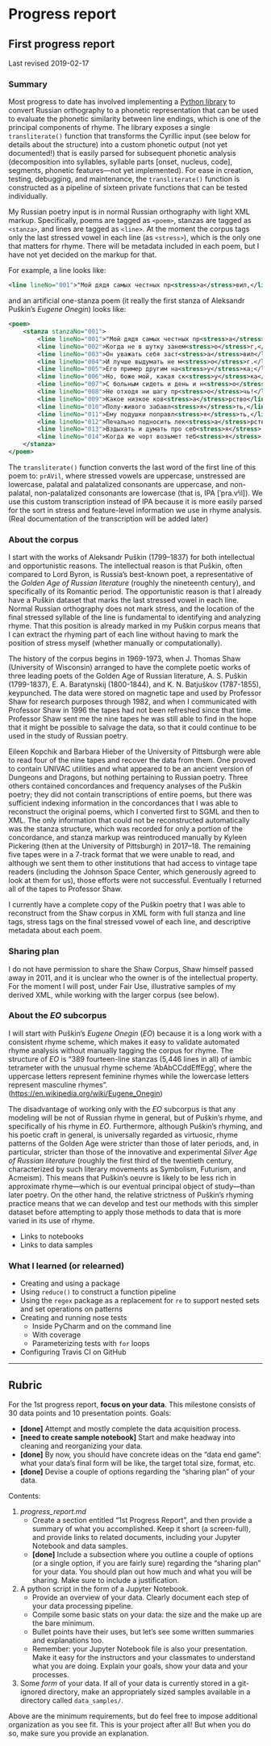 # Progress report

## First progress report

Last revised 2019-02-17

### Summary

Most progress to date has involved implementing a [Python library](cyr2phon/cyr2phon.py) to convert Russian orthography to a phonetic representation that can be used to evaluate the phonetic similarity between line endings, which is one of the principal components of rhyme. The library exposes a single `transliterate()` function that transforms the Cyrillic input (see below for details about the structure) into a custom phonetic output (not yet documented!) that is easily parsed for subsequent phonetic analysis (decomposition into syllables, syllable parts [onset, nucleus, code], segments, phonetic features—not yet implemented). For ease in creation, testing, debugging, and maintenance, the `transliterate()` function is constructed as a pipeline of sixteen private functions that can be tested individually.

My Russian poetry input is in normal Russian orthography with light XML
markup. Specifically, poems are tagged as `<poem>`, stanzas are tagged as `<stanza>`, and lines are tagged as `<line>`. At the moment the corpus tags only the last stressed vowel in each line (as `<stress>`), which is the only one that matters for rhyme. There will be metadata included in each poem, but I have not yet decided on the markup for that. 

For example, a line looks like:

```xml
<line lineNo="001">"Мой дядя самых честных пр<stress>а</stress>вил,</line>
```

and an artificial one-stanza poem (it really the first stanza of Aleksandr Puškin’s *Eugene Onegin*) looks like:

```xml
<poem>
    <stanza stanzaNo="001">
        <line lineNo="001">"Мой дядя самых честных пр<stress>а</stress>вил,</line>
        <line lineNo="002">Когда не в шутку занем<stress>о</stress>г,</line>
        <line lineNo="003">Он уважать себя заст<stress>а</stress>вил</line>
        <line lineNo="004">И лучше выдумать не м<stress>о</stress>г.</line>
        <line lineNo="005">Его пример другим на<stress>у</stress>ка;</line>
        <line lineNo="006">Но, боже мой, какая ск<stress>у</stress>ка</line>
        <line lineNo="007">С больным сидеть и день и н<stress>о</stress>чь,</line>
        <line lineNo="008">Не отходя ни шагу пр<stress>о</stress>чь!</line>
        <line lineNo="009">Какое низкое ков<stress>а</stress>рство</line>
        <line lineNo="010">Полу-живого забавл<stress>я</stress>ть,</line>
        <line lineNo="011">Ему подушки поправл<stress>я</stress>ть,</line>
        <line lineNo="012">Печально подносить лек<stress>а</stress>рство,</line>
        <line lineNo="013">Вздыхать и думать про себ<stress>я</stress>:</line>
        <line lineNo="014">Когда же чорт возьмет теб<stress>я</stress>!"</line>
    </stanza>
</poem>    
```    

The `transliterate()` function converts the last word of the first line of this poem to: `prAVil`, where stressed vowels are uppercase, unstressed are lowercase, palatal and palatalized consonants are uppercase, and non-palatal, non-palatalized consonants are lowercase (that is, IPA [ˈpra.vʲil]). We use this custom transcription instead of IPA because it is more easily parsed for the sort in stress and feature-level information we use in rhyme analysis. (Real documentation of the transcription will be added later)

### About the corpus

I start with the works of Aleksandr Puškin (1799–1837) for both intellectual and opportunistic reasons. The intellectual reason is that Puškin, often compared to Lord Byron, is Russia’s best-known poet, a representative of the *Golden Age of Russian literature* (roughly the nineteenth century), and specifically of its Romantic period. The opportunistic reason is that I already have a Puškin dataset that marks the last stressed vowel in each line. Normal Russian orthography does not mark stress, and the location of the final stressed syllable of the line is fundamental to identifying and analyzing rhyme. That this position is already marked in my Puškin corpus means that I can extract the rhyming part of each line without having to mark the position of stress myself (whether manually or computationally).

The history of the corpus begins in 1969-1973, when J. Thomas Shaw (University of Wisconsin) arranged to have the complete poetic works of three leading poets of the Golden Age of Russian literature, A. S. Puškin (1799-1837), E. A. Baratynskij (1800-1844), and K. N. Batjuškov (1787-1855), keypunched. The data were stored on magnetic tape and used by Professor Shaw for research purposes through 1982, and when I communicated with Professor Shaw in 1996 the tapes had not been refreshed since that time. Professor Shaw sent me the nine tapes he was still able to find in the hope that it might be possible to salvage the data, so that it could continue to be used in the study of Russian poetry.

Eileen Kopchik and Barbara Hieber of the University of Pittsburgh were able to read four of the nine tapes and recover the data from them. One proved to contain UNIVAC utilities and what appeared to be an ancient version of Dungeons and Dragons, but nothing pertaining to Russian poetry. Three others contained concordances and frequency analyses of the Puškin poetry; they did not contain transcriptions of entire poems, but there was sufficient indexing information in the concordances that I was able to reconstruct the original poems, which I converted first to SGML and then to XML. The only information that could not be reconstructed automatically was the stanza structure, which was recorded for only a portion of the concordance, and stanza markup was reintroduced manually by Kyleen Pickering (then at the University of Pittsburgh) in 2017–18. The remaining five tapes were in a 7-track format that we were unable to read, and although we sent them to other institutions that had access to vintage tape readers (including the Johnson Space Center, which generously agreed to look at them for us), those efforts were not successful. Eventually I returned all of the tapes to Professor Shaw.

I currently have a complete copy of the Puškin poetry that I was able to reconstruct from the Shaw corpus in XML form with full stanza and line tags, stress tags on the final stressed vowel of each line, and descriptive metadata about each poem.

### Sharing plan

I do not have permission to share the Shaw Corpus, Shaw himself passed away in 2011, and it is unclear who the owner is of the intellectual property. For the moment I will post, under Fair Use, illustrative samples of my derived XML, while working with the larger corpus (see below). 

### About the *EO* subcorpus

I will start with Puškin’s *Eugene Onegin* (*EO*) because it is a long work with a consistent rhyme scheme, which makes it easy to validate automated rhyme analysis without manually tagging the corpus for rhyme. The structure of *EO* is “389 fourteen-line stanzas (5,446 lines in all) of iambic tetrameter with the unusual rhyme scheme ‘AbAbCCddEffEgg’, where the uppercase letters represent feminine rhymes while the lowercase letters represent masculine rhymes”. (<https://en.wikipedia.org/wiki/Eugene_Onegin>)

The disadvantage of working only with the *EO* subcorpus is that any modeling will be not of Russian rhyme in general, but of Puškin’s rhyme, and specifically of his rhyme in *EO*. Furthermore, although Puškin’s rhyming, and his poetic craft in general, is universally regarded as virtuosic, rhyme patterns of the Golden Age were stricter than those of later periods, and, in particular, stricter than those of the innovative and experimental *Silver Age of Russian literature* (roughly the first third of the twentieth century, characterized by such literary movements as Symbolism, Futurism, and Acmeism). This means that Puškin’s oeuvre is likely to be less rich in approximate rhyme—which is our eventual principal object of study—than later poetry. On the other hand, the relative strictness of Puškin’s rhyming practice means that we can develop and test our methods with this simpler dataset before attempting to apply those methods to data that is more varied in its use of rhyme.


* Links to notebooks
* Links to data samples


### What I learned (or relearned)

* Creating and using a package
* Using `reduce()` to construct a function pipeline
* Using the `regex` package as a replacement for `re` to support nested sets and set operations on patterns	
* Creating and running nose tests
	* Inside PyCharm and on the command line
	* With coverage
	* Parameterizing tests with `for` loops
* Configuring Travis CI on GitHub

____

## Rubric

For the 1st progress report, **focus on your data**. This milestone consists of 30 data points and 10 presentation points. Goals:

* **[done]** Attempt and mostly complete the data acquisition process.
* **[need to create sample notebook]** Start and make headway into cleaning and reorganizing your data.
* **[done]** By now, you should have concrete ideas on the “data end game”: what your data’s final form will be like, the target total size, format, etc.
* **[done]** Devise a couple of options regarding the “sharing plan” of your data.

Contents:

1. *progress_report.md*
	* Create a section entitled “1st Progress Report”, and then provide a summary of what you accomplished. Keep it short (a screen-full), and provide links to related documents, including your Jupyter Notebook and data samples.
	* **[done]** Include a subsection where you outline a couple of options (or a single option, if you are fairly sure) regarding the “sharing plan” for your data. You should plan out how much and what you will be sharing. Make sure to include a justification.
2. A python script in the form of a Jupyter Notebook.
	* Provide an overview of your data. Clearly document each step of your data processing pipeline.
	* Compile some basic stats on your data: the size and the make up are the bare minimum.
	* Bullet points have their uses, but let’s see some written summaries and explanations too.
	* Remember: your Jupyter Notebook file is also your presentation. Make it easy for the instructors and your classmates to understand what you are doing. Explain your goals, show your data and your processes.
3. Some *form* of your data. If all of your data is currently stored in a git-ignored directory, make an appropriately sized samples available in a directory called `data_samples/`.
	
Above are the minimum requirements, but do feel free to impose additional organization as you see fit. This is your project after all! But when you do so, make sure you provide an explanation.